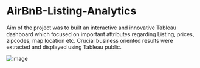 # AirBnB-Listing-Analytics
Aim of the project was to built an interactive and innovative Tableau dashboard which focused on important attributes regarding Listing, prices, zipcodes, map location etc. Crucial business oriented results were extracted and displayed using Tableau public.

![image](https://user-images.githubusercontent.com/35288334/212961426-555bfd65-9a49-41d4-9598-eb87123e8877.png)
